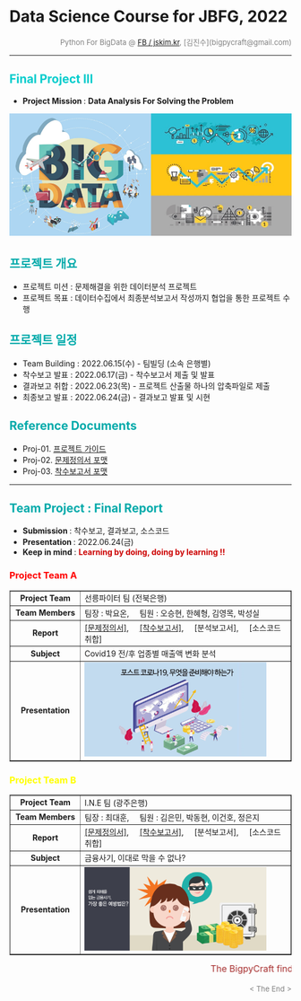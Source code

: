 # Data Science Course for JBFG, 2022

<div align='right'><font size=2 color='gray'>Python For BigData @ <font color='blue'><a href='https://www.facebook.com/jskim.kr'>FB / jskim.kr</a></font>, [김진수](bigpycraft@gmail.com)</font></div>
<hr>

<h2><font color="#00CCCC"><b>Final Project III</b></font></h2>


- <b>Project Mission </b> : <b>Data Analysis For Solving the Problem </b>

<img src="./images/BigData_Project.png">

<br/>

## <font color='#00AAAA'>프로젝트 개요</font>

- 프로젝트 미션 : 문제해결을 위한 데이터분석 프로젝트
- 프로젝트 목표 : 데이터수집에서 최종분석보고서 작성까지 협업을 통한 프로젝트 수행

## <font color='#00AAAA'>프로젝트 일정</font>

- Team Building : 2022.06.15(수) - 팀빌딩 (소속 은행별) 
- 착수보고  발표 : 2022.06.17(금) - 착수보고서 제출 및 발표 
- 결과보고  취합 : 2022.06.23(목) - 프로젝트 산출물 하나의 압축파일로 제출
- 최종보고  발표 : 2022.06.24(금) - 결과보고 발표 및 시현

## <font color='#00AAAA'>Reference Documents</font>

- Proj-01. [프로젝트 가이드 ][Proj-01]
- Proj-02. [문제정의서 포맷 ][Proj-02]
- Proj-03. [착수보고서 포맷 ][Proj-03]



[Proj-01]: ../DS100_데이터분석_프로젝트_Guide_ver1.pdf   "Go Proj-01" 
[Proj-02]: ./S110_문제정의서_포맷1.pptx                  "Go Proj-02" 
[Proj-03]: ./S100_착수보고서_OOO팀.docx                  "Go Proj-03" 


<hr>

##  <font color='#00AAAA'>Team Project : Final Report</font>
- <b>Submission   </b>: 착수보고, 결과보고, 소스코드
- <b>Presentation </b>: 2022.06.24(금)
- <b>Keep in mind </b>: <font color='#CC0000'><b> Learning by doing, doing by learning !! </b></font>

### <font color="red">Project Team A </font>

<div align=left width=100%>
<table border=1 width=100%>
	<tr>
		<td width="25%"><div align="center"><b>Project Team</b></div></td>
		<td width="75%"><div align="left" > 선릉파이터 팀 (전북은행)</div></td>
	</tr>
	<tr>
		<td><div align="center"><b>Team Members</b></div></td>
		<td><div align="left" > 팀장 : 박요온,  &nbsp;&nbsp;&nbsp; 팀원 : 오승현, 한혜형, 김영목, 박성실 </div></td>
	</tr>
	<tr>
		<td><div align="center"><b>Report</b></div></td>
		<td>
			<div align="left" > 
				<a href="T1_전북은행/S10_기획단계/S110_문제정의서_선릉파이터팀.pdf">[문제정의서]</a>, 
                &nbsp;&nbsp;&nbsp; 
				<a href="T1_전북은행/S10_기획단계/S100_착수보고서_선릉파이터팀.pdf">[착수보고서]</a>,  
                &nbsp;&nbsp;&nbsp; 
                [분석보고서],
                &nbsp;&nbsp;&nbsp; 
                [소스코드취합]
			</div>
		</td>
	</tr>
	<tr>
		<td><div align="center"><b>Subject</b></div></td>
		<td><div align="left" > Covid19 전/후 업종별 매출액 변화 분석</div></td>
	</tr>
	<tr>
		<td><div align="center"><b>Presentation</b></div></td>
		<td><div align="left" ><a href="reports/SBA19_S3_최종보고서_A팀.pdf"><img src="images/포스트코로나.png" width="90%"></a></div></td>
	</tr>
</table>
</div>


### <font color="yellow">Project Team B </font>

<div align=left width=100%>
<table border=1 width=100%>
	<tr>
		<td width="25%"><div align="center"><b>Project Team</b></div></td>
		<td width="75%"><div align="left" > I.N.E 팀 (광주은행)</div></td>
	</tr>
	<tr>
		<td><div align="center"><b>Team Members</b></div></td>
		<td><div align="left" > 팀장 : 최대훈,  &nbsp;&nbsp;&nbsp; 팀원 : 김은민, 박동현, 이건호, 정은지 </div></td>
	</tr>
	<tr>
		<td><div align="center"><b>Report</b></div></td>
		<td>
			<div align="left" > 
				<a href="T2_광주은행/S10_기획단계/S110_문제정의서_I.N.E.pdf">[문제정의서]</a>, 
                &nbsp;&nbsp;&nbsp; 
				<a href="T2_광주은행/S10_기획단계/S100_착수보고서_I.N.E.pdf">[착수보고서]</a>,  
                &nbsp;&nbsp;&nbsp; 
                [분석보고서],
                &nbsp;&nbsp;&nbsp; 
                [소스코드취합]  
			</div>
		</td>
	</tr>
	<tr>
		<td><div align="center"><b>Subject</b></div></td>
		<td><div align="left" > 금융사기, 이대로 막을 수 없나?</div></td>
	</tr>
	<tr>
		<td><div align="center"><b>Presentation</b></div></td>
		<td><div align="left" ><a href="#"><img src="images/금융사기.png" width="90%"></a></div></td>
	</tr>
</table>
</div>


<marquee><font size=3 color='brown'>The BigpyCraft find the information to design valuable society with Technology & Craft.</font></marquee>
<div align='right'><font size=2 color='gray'> &lt; The End &gt; </font></div>
